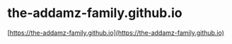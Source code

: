 # the-addamz-family.github.io

[https://the-addamz-family.github.io](https://the-addamz-family.github.io)
